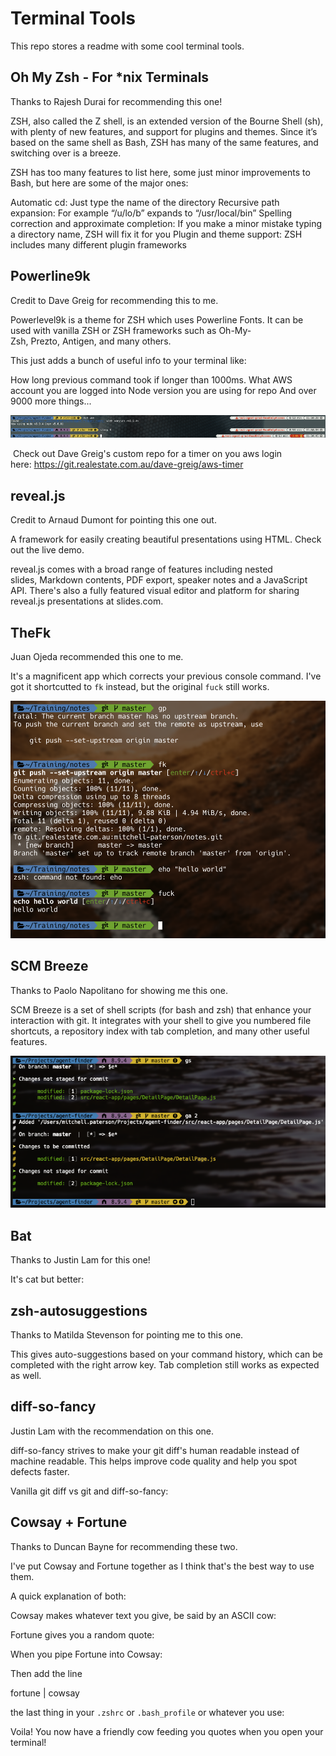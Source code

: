 # Terminal Tools

This repo stores a readme with some cool terminal tools.

## Oh My Zsh - For *nix Terminals

Thanks to Rajesh Durai‌ for recommending this one!

ZSH, also called the Z shell, is an extended version of the Bourne Shell (sh), with plenty of new features, and support for plugins and themes. Since it’s based on the same shell as Bash, ZSH has many of the same features, and switching over is a breeze.

ZSH has too many features to list here, some just minor improvements to Bash, but here are some of the major ones:

Automatic cd: Just type the name of the directory
Recursive path expansion: For example “/u/lo/b” expands to “/usr/local/bin”
Spelling correction and approximate completion: If you make a minor mistake typing a directory name, ZSH will fix it for you
Plugin and theme support: ZSH includes many different plugin frameworks

## Powerline9k

Credit to Dave Greig‌ for recommending this to me.

Powerlevel9k is a theme for ZSH which uses Powerline Fonts. It can be used with vanilla ZSH or ZSH frameworks such as Oh-My-Zsh, Prezto, Antigen, and many others.

This just adds a bunch of useful info to your terminal like:

How long previous command took if longer than 1000ms.
What AWS account you are logged into
Node version you are using for repo
And over 9000 more things...

![Powerline9k](powerline9k.png)

 Check out Dave Greig‌'s custom repo for a timer on you aws login  here: https://git.realestate.com.au/dave-greig/aws-timer

## reveal.js

Credit to Arnaud Dumont‌ for pointing this one out.

A framework for easily creating beautiful presentations using HTML. Check out the live demo.

reveal.js comes with a broad range of features including nested slides, Markdown contents, PDF export, speaker notes and a JavaScript API. There's also a fully featured visual editor and platform for sharing reveal.js presentations at slides.com.

## TheFk

Juan Ojeda‌ recommended this one to me.

It's a magnificent app which corrects your previous console command. I've got it shortcutted to `fk` instead, but the original `fuck` still works.

![thefuck](thefk.png)

## SCM Breeze

Thanks to Paolo Napolitano‌ for showing me this one.

SCM Breeze is a set of shell scripts (for bash and zsh) that enhance your interaction with git. It integrates with your shell to give you numbered file shortcuts, a repository index with tab completion, and many other useful features.

![scm-breeze](scm-breeze.png)

## Bat

Thanks to Justin Lam‌ for this one!

It's cat but better:

## zsh-autosuggestions

Thanks to Matilda Stevenson‌ for pointing me to this one.

This gives auto-suggestions based on your command history, which can be completed with the right arrow key. Tab completion still works as expected as well.

## diff-so-fancy

Justin Lam‌ with the recommendation on this one.

diff-so-fancy strives to make your git diff's human readable instead of machine readable. This helps improve code quality and help you spot defects faster.

Vanilla git diff vs git and diff-so-fancy:

## Cowsay + Fortune

Thanks to Duncan Bayne‌ for recommending these two.

I've put Cowsay and Fortune together as I think that's the best way to use them.

A quick explanation of both:

Cowsay makes whatever text you give, be said by an ASCII cow:

Fortune gives you a random quote:

When you pipe Fortune into Cowsay:

Then add the line

fortune | cowsay

the last thing in your `.zshrc` or `.bash_profile` or whatever you use:

Voila! You now have a friendly cow feeding you quotes when you open your terminal!
